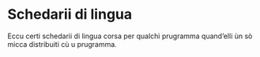 # Schedarii di lingua
Eccu certi schedarii di lingua corsa per qualchì prugramma quand’elli ùn sò micca distribuiti cù u prugramma.
